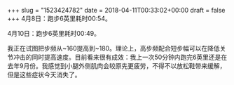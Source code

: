 +++
slug = "1523424782"
date = 2018-04-11T00:33:02+00:00
draft = false
+++
4月8日：跑步6英里耗时00:54。

4月10日：跑步6英里耗时00:49。

我正在试图把步频从~160提高到~180。理论上，高步频配合短步幅可以在降低关节冲击的同时提高速度。目前看来很有成效：我上一次50分钟内跑完6英里还是在去年9月份。我感觉到小腿外侧肌肉会较原先更疲劳，不得不以放松鞋带来缓解，但是这些症状今天消失了。